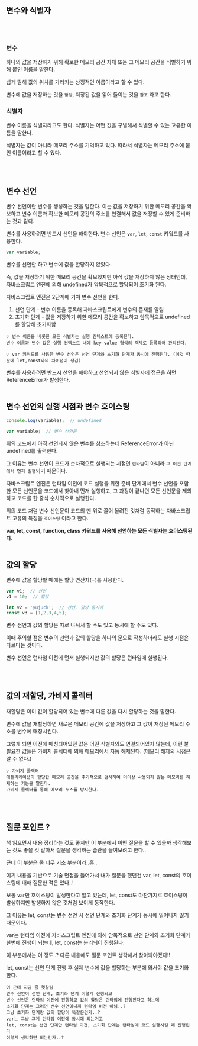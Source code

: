 ## 변수와 식별자
<br />
<br />


### 변수
하나의 값을 저장하기 위해 확보한 메모리 공간 자체 또는 그 메모리 공간을 식별하기 위해 붙인 이름을 말한다.

쉽게 말해 값의 위치를 가리키는 상징적인 이름이라고 할 수 있다.

변수에 값을 저장하는 것을 `할당`, 저장된 값을 읽어 들이는 것을 `참조` 라고 한다.
<br />

### 식별자
변수 이름을 식별자라고도 한다. 
식별자는 어떤 값을 구별해서 식별할 수 있는 고유한 이름을 말한다.

식별자는 값이 아니라 메모리 주소를 기억하고 있다. 따라서 식별자는 메모리 주소에 붙인 이름이라고 할 수 있다.

<br />
<br />


## 변수 선언
변수 선언이란 변수를 생성하는 것을 말한다.
이는 값을 저장하기 위한 메모리 공간을 확보하고 변수 이름과 확보한 메모리 공간의 주소를 연결해서 값을 저장할 수 있게 준비하는 것과 같다.

변수를 사용하려면 반드시 선언을 해야한다. 변수 선언은 `var`, `let`, `const` 키워드를 사용한다.

```jsx
var variable;
```
변수를 선언만 하고 변수에 값을 할당하지 않았다.

즉, 값을 저장하기 위한 메모리 공간을 확보했지만 아직 값을 저장하지 않은 상태인데, 자바스크립트 엔진에 의해 undefined가 암묵적으로 할당되어 초기화 된다.

자바스크립트 엔진은 2단계에 거쳐 변수 선언을 한다.
1. 선언 단계 - 변수 이름을 등록해 자바스크립트에게 변수의 존재를 알림
2. 초기화 단계 - 값을 저장하기 위한 메모리 공간을 확보하고 암묵적으로 undefined를 할당해 초기화함

```
💡 변수 이름을 비롯한 모든 식별자는 실행 컨텍스트에 등록된다.
변수 이름과 변수 값은 실행 컨텍스트 내에 key-value 형식의 객체로 등록되어 관리된다.
```
```
💡 var 키워드를 사용한 변수 선언은 선언 단계와 초기화 단계가 동시에 진행된다. (이것 때문에 let,const와의 차이점이 생김)
```

변수를 사용하려면 반드시 선언을 해야하고 선언되지 않은 식별자에 접근을 하면 ReferenceError가 발생한다.
<br />
<br />


## 변수 선언의 실행 시점과 변수 호이스팅
```jsx
console.log(variable);  // undefined

var variable;  // 변수 선언문
```

위의 코드에서 아직 선언되지 않은 변수를 참조하는데 ReferenceError가 아닌 undefined를 출력한다.

그 이유는 변수 선언이 코드가 순차적으로 실행되는 시점인 `런타임`이 아니라 `그 이전 단계에서 먼저 실행`되기 때문이다.

자바스크립트 엔진은 런타임 이전에 코드 실행을 위한 준비 단계에서 변수 선언을 포함한 모든 선언문을 코드에서 찾아내 먼저 실행하고, 그 과정이 끝나면 모든 선언문을 제외하고 코드를 한 줄식 순차적으로 실행한다.

위의 코드 처럼 변수 선언문이 코드의 맨 위로 끌어 올려진 것처럼 동작하는 자바스크립트 고유의 특징을 `호이스팅` 이라고 한다.

<b>var, let, const, function, class 키워드를 사용해 선언하는 모든 식별자는 호이스팅된다.</b>
<br />
<br />

## 값의 할당
변수에 값을 할당할 때에는 할당 연산자(=)를 사용한다.

```jsx
var v1;  // 선언
v1 = 10;  // 할당

let v2 = 'yujuck';  // 선언, 할당 동시에
const v3 = [1,2,3,4,5];
```
변수 선언과 값의 할당은 따로 나눠서 할 수도 있고 동시에 할 수도 있다.

이때 주의할 점은 변수의 선언과 값의 할당을 하나의 문으로 작성하더라도 실행 시점은 다르다는 것이다.

변수 선언은 런타임 이전에 먼저 실행되지만 값의 할당은 런타임에 실행된다.

<br />
<br />

## 값의 재할당, 가비지 콜렉터
재할당은 이미 값이 할당되어 있는 변수에 다른 값을 다시 할당하는 것을 말한다.

변수에 값을 재할당하면 새로운 메모리 공간에 값을 저장하고 그 값이 저장된 메모리 주소를 변수에 매칭시킨다.

그렇게 되면 이전에 매칭되어있던 값은 어떤 식별자와도 연결되어있지 않는데,
이런 불필요한 값들은 가비지 콜렉터에 의해 메모리에서 자동 해제된다.
(메모리 해제의 시점은 알 수 없다.)

```
💡 가비지 콜렉터
애플리케이션이 할당한 메모리 공간을 주기적으로 검사하여 더이상 사용되지 않는 메모리를 해제하는 기능을 말한다.
가비지 콜렉터를 통해 메모리 누스를 방지한다.
```

<br />
<br />

## 질문 포인트 ?

책 읽으면서 내용 정리하는 것도 좋지만 이 부분에서 어떤 질문을 할 수 있을까 생각해보는 것도 좋을 것 같아서 질문을 생각하는 습관을 들여보려고 한다..

근데 이 부분은 좀 너무 기초 부분이라..흠..

여기 내용을 기반으로 기술 면접을 들어가서 내가 질문을 했던건 var, let, const의 호이스팅에 대해 질문한 적은 있다..!

보통 var만 호이스팅이 발생한다고 알고 있는데, let, const도 마찬가지로 호이스팅이 발생하지만 발생하지 않은 것처럼 보이게 동작한다.

그 이유는 let, const는 변수 선언 시 선언 단계와 초기화 단계가 동시에 일어나지 않기 때문이다.

var는 런타임 이전에 자바스크립트 엔진에 의해 암묵적으로 선언 단계와 초기화 단계가 한번에 진행이 되는데, let, const는 분리되어 진행된다.

이 부분에서는 이 정도..? 다른 내용에도 질문 포인트 생각해서 찾아봐야겠다!!

let, const는 선언 단계 진행 후 실제 변수에 값을 할당하는 부분에 와서야 값을 초기화 한다.

```
어 근데 지금 좀 헷갈림
변수 선언이 선언 단계, 초기화 단계 이렇게 진행되고
변수 선언은 런타임 이전에 진행하고 값의 할당은 런타임에 진행된다고 하는데
초기화 단계는 그러면 변수 선언이니까 런타임 이전 아님..?
그냥 초기화 단계랑 값의 할당이 똑같은건가..?
var는 그냥 그게 런타임 이전에 동시에 되는거고
let, const는 선언 단계만 런타임 이전, 초기화 단계는 런타임에 코드 실행시킬 때 진행된다
이렇게 생각하면 되는건가..?
```

